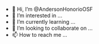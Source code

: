 - 👋 Hi, I’m @AndersonHonorioOSF
- 👀 I’m interested in ...
- 🌱 I’m currently learning ...
- 💞️ I’m looking to collaborate on ...
- 📫 How to reach me ...

<!---
AndersonHonorioOSF/AndersonHonorioOSF is a ✨ special ✨ repository because its `README.md` (this file) appears on your GitHub profile.
You can click the Preview link to take a look at your changes.
--->
